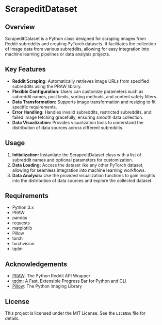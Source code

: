<!DOCTYPE html>
<html lang="en">
<head>
  <meta charset="UTF-8">
  <meta name="viewport" content="width=device-width, initial-scale=1.0">
  <title>ScrapeditDataset</title>
</head>
<body>
  <h1>ScrapeditDataset</h1>

  <h2>Overview</h2>

  <p>ScrapeditDataset is a Python class designed for scraping images from Reddit subreddits and creating PyTorch datasets. It facilitates the collection of image data from various subreddits, allowing for easy integration into machine learning pipelines or data analysis projects.</p>

  <h2>Key Features</h2>

  <ul>
    <li><strong>Reddit Scraping:</strong> Automatically retrieves image URLs from specified subreddits using the PRAW library.</li>
    <li><strong>Flexible Configuration:</strong> Users can customize parameters such as subreddit names, post limits, sorting methods, and content safety filters.</li>
    <li><strong>Data Transformation:</strong> Supports image transformation and resizing to fit specific requirements.</li>
    <li><strong>Error Handling:</strong> Handles invalid subreddits, restricted subreddits, and failed image fetching gracefully, ensuring smooth data collection.</li>
    <li><strong>Data Visualization:</strong> Provides visualization tools to understand the distribution of data sources across different subreddits.</li>
  </ul>

  <h2>Usage</h2>

  <ol>
    <li><strong>Initialization:</strong> Instantiate the ScrapeditDataset class with a list of subreddit names and optional parameters for customization.</li>
    <li><strong>Data Loading:</strong> Access the dataset like any other PyTorch dataset, allowing for seamless integration into machine learning workflows.</li>
    <li><strong>Data Analysis:</strong> Use the provided visualization functions to gain insights into the distribution of data sources and explore the collected dataset.</li>
  </ol>

  <h2>Requirements</h2>

  <ul>
    <li>Python 3.x</li>
    <li>PRAW</li>
    <li>pandas</li>
    <li>requests</li>
    <li>matplotlib</li>
    <li>Pillow</li>
    <li>torch</li>
    <li>torchvision</li>
    <li>tqdm</li>
  </ul>

  <h2>Acknowledgements</h2>

  <ul>
    <li><a href="https://praw.readthedocs.io/en/latest/">PRAW</a>: The Python Reddit API Wrapper</li>
    <li><a href="https://github.com/tqdm/tqdm">tqdm</a>: A Fast, Extensible Progress Bar for Python and CLI</li>
    <li><a href="https://python-pillow.org/">Pillow</a>: The Python Imaging Library</li>
  </ul>

  <h2>License</h2>

  <p>This project is licensed under the MIT License. See the <code>LICENSE</code> file for details.</p>
</body>
</html>
